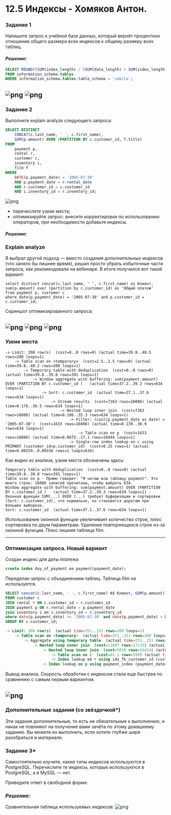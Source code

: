 # 12.5 Индексы - Хомяков Антон.

### Задание 1

Напишите запрос к учебной базе данных, который вернёт процентное отношение общего размера всех индексов к общему размеру всех таблиц.

#### *Решение:*
```sql
SELECT ROUND((SUM(index_length) / (SUM(data_length) + SUM(index_length))) * 100, 2) AS '% of the total size of all indexes to the total size of all tables', SUM(index_length) AS 'Total size of all indexes', SUM(data_length)+SUM(index_length) AS 'Total size of all tables'
FROM information_schema.tables
WHERE information_schema.tables.table_schema = 'sakila';
```
![png](1.png)
![png](1.2.png)
---

### Задание 2

Выполните explain analyze следующего запроса:
```sql
SELECT DISTINCT 
    CONCAT(c.last_name, ' ', c.first_name), 
    SUM(p.amount) OVER (PARTITION BY c.customer_id, f.title)
FROM 
    payment p, 
    rental r, 
    customer c, 
    inventory i, 
    film f
WHERE 
    DATE(p.payment_date) = '2005-07-30'
    AND p.payment_date = r.rental_date
    AND r.customer_id = c.customer_id
    AND i.inventory_id = r.inventory_id;
```
![png](2.png)

- перечислите узкие места;
- оптимизируйте запрос: внесите корректировки по использованию операторов, при необходимости добавьте индексы.

#### *Решение:*

### Explain analyze
Я выбрал другой подход — вместо создания дополнительных индексов (что заняло бы лишнее время), решил просто убрать избыточные части запроса, как рекомендовали на вебинаре.
В итоге получился вот такой вариант:
```
select distinct concat(c.last_name, ' ', c.first_name) as Клиент, sum(p.amount) over (partition by c.customer_id) as 'Общий платеж'
from payment p, customer c
where date(p.payment_date) = '2005-07-30' and p.customer_id = c.customer_id;
```
Cкриншот оптимизированного запроса:

![png](3.png)
![png](3.1.png)
![png](3.2.png)
---

### Узкие места
```
-> Limit: 200 row(s)  (cost=0..0 rows=0) (actual time=39.8..40.5 rows=200 loops=1)
    -> Table scan on <temporary>  (cost=2.5..2.5 rows=0) (actual time=39.8..40.2 rows=200 loops=1)
        -> Temporary table with deduplication  (cost=0..0 rows=0) (actual time=39.8..39.8 rows=391 loops=1)
            -> Window aggregate with buffering: sum(payment.amount) OVER (PARTITION BY c.customer_id )   (actual time=37.2..39.3 rows=634 loops=1)
                -> Sort: c.customer_id  (actual time=37.1..37.6 rows=634 loops=1)
                    -> Stream results  (cost=7263 rows=16086) (actual time=0.176..36.5 rows=634 loops=1)
                        -> Nested loop inner join  (cost=7263 rows=16086) (actual time=0.166..35.3 rows=634 loops=1)
                            -> Filter: (cast(p.payment_date as date) = '2005-07-30')  (cost=1633 rows=16086) (actual time=0.139..30.9 rows=634 loops=1)
                                -> Table scan on p  (cost=1633 rows=16086) (actual time=0.0675..17.1 rows=16044 loops=1)
                            -> Single-row index lookup on c using PRIMARY (customer_id=p.customer_id)  (cost=0.25 rows=1) (actual time=0.00259..0.00336 rows=1 loops=634)
```

Как видно из анализа, узкие места обозначены здесь: 
```
Temporary table with deduplication  (cost=0..0 rows=0) (actual time=39.8..39.8 rows=391 loops=1)
Table scan on p - Прямо говорит: "Я читаю всю таблицу payment". Это много строк: 16086 записей прочитаны, чтобы выбрать 634.
Window aggregate with buffering: sum(payment.amount) OVER (PARTITION BY c.customer_id )   (actual time=37.2..39.3 rows=634 loops=1) - Оконная функция SUM(...) OVER (...) требует буферизации и сортировки (Sort: c.customer_id), что нормально, но становится дорогим при больших выборках.
Sort: c.customer_id  (actual time=37.1..37.6 rows=634 loops=1)
```
Использование оконной функции увеличивает количество строк, плюс сортировка по двум параметрам. Удаление повторяющихся строк из-за оконной функции. Плюс лишняя таблица film.

---
### Оптимизация запроса. Новый вариант
Создан индекс для даты платежа
```sql
create index day_of_payment on payment(payment_date);
```

Переделан запрос с объединением таблиц. Таблица film не используется.
```sql
SELECT concat(c.last_name, ' ', c.first_name) AS Клиент, SUM(p.amount) as Платеж
FROM customer c
JOIN rental r ON c.customer_id = r.customer_id 
JOIN payment p ON r.rental_date = p.payment_date 
join inventory i on i.inventory_id = r.inventory_id 
where date(p.payment_date) >= '2005-07-30' and date(p.payment_date) < DATE_ADD('2005-07-30', INTERVAL 1 DAY)
GROUP BY c.customer_id;

-> Limit: 200 row(s)  (actual time=251..251 rows=200 loops=1)
    -> Table scan on <temporary>  (actual time=251..251 rows=200 loops=1)
        -> Aggregate using temporary table  (actual time=251..251 rows=391 loops=1)
            -> Nested loop inner join  (cost=11807 rows=17135) (actual time=0.681..246 rows=642 loops=1)
                -> Nested loop inner join  (cost=5810 rows=16424) (actual time=0.262..87.1 rows=16044 loops=1)
                    -> Table scan on c  (cost=61.2 rows=599) (actual time=0.0988..1.25 rows=599 loops=1)
                    -> Index lookup on r using idx_fk_customer_id (customer_id=c.customer_id)  (cost=6.86 rows=27.4) (actual time=0.118..0.139 rows=26.8 loops=599)
                -> Index lookup on p using payment_index (payment_date=r.rental_date), with index condition: (cast(p.payment_date as date) = '2005-07-30')  (cost=0.261 rows=1.04) (actual time=0.00934..0.00943 rows=0.04 loops=16044)
```
Вывод анализа. Скорость обработки с индексом стала еще быстрее по сравнению с самым первым вариантом.

![png](3.3.png)
---

### Дополнительные задания (со звёздочкой*)

Эти задания дополнительные, то есть не обязательные к выполнению, и никак не повлияют на получение вами зачёта по этому домашнему заданию. Вы можете их выполнить, если хотите глубже шире разобраться в материале.
### Задание 3*

Самостоятельно изучите, какие типы индексов используются в PostgreSQL. Перечислите те индексы, которые используются в PostgreSQL, а в MySQL — нет.

Приведите ответ в свободной форме.

### *Решение:*

Сравнительная таблица используемых индексов:
![png](4.png)


